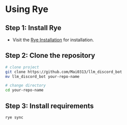 # Using Rye

## Step 1: Install Rye

- Visit the [Rye Installation](https://rye.astral.sh/guide/installation/) for installation.

## Step 2: Clone the repository

```bash
# clone project
git clone https://github.com/Mai0313/llm_discord_bot
mv llm_discord_bot your-repo-name

# change directory
cd your-repo-name
```

## Step 3: Install requirements

```bash
rye sync
```
